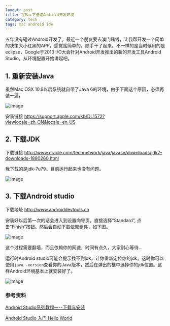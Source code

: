 ```yaml
---
layout: post
title: 在Mac下搭建Android开发环境
category: tech 
tags: mac android ide
---
```


五年没有碰过Android开发了。最近一个朋友要去澳门赌钱，让我帮开发一个简单的决策大小红黑的APP。感觉蛮简单的，顺手干了起来。不一样的是当时候用的是eclipse，Google于2013 I/O大会针对Android开发推出的新的开发工具Android Studio，从环境配置开始讲起吧。

## 1. 重新安装Java

虽然Mac OSX 10.9以后系统就自带了Java 6的环境，由于下面这个原因，必须再装一遍。

![image](http://7vigrt.com1.z0.glb.clouddn.com/blog_20141220102933375.png)

安装链接  <https://support.apple.com/kb/DL1572?viewlocale=zh_CN&locale=en_US>

## 2. 下载JDK

下载链接 <http://www.oracle.com/technetwork/java/javase/downloads/jdk7-downloads-1880260.html>

我下载的是jdk-7u79。目前运行起来也没有问题。



![image](http://7vigrt.com1.z0.glb.clouddn.com/blog_AndroidStudio_03.png)


## 3. 下载Android studio

下载地址 <http://www.androiddevtools.cn>

安装好以后第一次的话会进入到设置向导页，直接选择“Standard”, 点击“Finish”按钮。然后会自动下载依赖组件，如下图。

![image](http://7vigrt.com1.z0.glb.clouddn.com/blog_studio_wizard4.png.jpeg)

这个过程需要翻墙，而且依赖你的网速，时间有点久，大家耐心等待…

运行时Android studio可能会提示找不到jdk，让你重新定位你的jdk。这时你可以使用`java -version`查看你的Java版本，然后在弹出的框中选择你的jdk位置。这样Android环境基本上就安装好了。

![image](http://7vigrt.com1.z0.glb.clouddn.com/blog_1.pic_hd.jpg)

### 参考资料

[Android Studio系列教程一--下载与安装](http://stormzhang.com/devtools/2014/11/25/android-studio-tutorial1/)

[Android Studio 入门 Hello World](http://segmentfault.com/a/1190000002924501)

